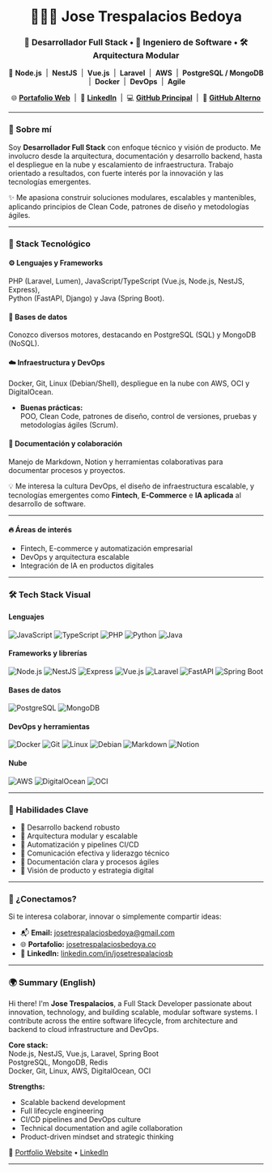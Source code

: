 <h1 align="center">👨🏽‍💻 Jose Trespalacios Bedoya</h1>

<h3 align="center">
  🚀 Desarrollador Full Stack • 🧠 Ingeniero de Software • 🛠️ Arquitectura Modular
</h3>

<p align="center">
  🚀 <strong>Node.js</strong> &nbsp;|&nbsp; <strong>NestJS</strong> &nbsp;|&nbsp; <strong>Vue.js</strong> &nbsp;|&nbsp; <strong>Laravel</strong> &nbsp;|&nbsp; <strong>AWS</strong> &nbsp;|&nbsp; <strong>PostgreSQL / MongoDB</strong> &nbsp;|&nbsp; <strong>Docker</strong> &nbsp;|&nbsp; <strong>DevOps</strong> &nbsp;|&nbsp; <strong>Agile</strong>
</p>

<p align="center">
  🌐 <a href="https://josetrespalaciosbedoya.co" target="_blank"><strong>Portafolio Web</strong></a> &nbsp;|&nbsp;
  💼 <a href="https://www.linkedin.com/in/josetrespalaciosb" target="_blank"><strong>LinkedIn</strong></a> &nbsp;|&nbsp;
  💻 <a href="https://github.com/josetrespalacios" target="_blank"><strong>GitHub Principal</strong></a> &nbsp;|&nbsp;
  📂 <a href="https://github.com/josetrespalaciosbedoya" target="_blank"><strong>GitHub Alterno</strong></a>
</p>

---

### 🚀 Sobre mí

Soy **Desarrollador Full Stack** con enfoque técnico y visión de producto. Me involucro desde la arquitectura, documentación y desarrollo backend, hasta el despliegue en la nube y escalamiento de infraestructura. Trabajo orientado a resultados, con fuerte interés por la innovación y las tecnologías emergentes.

✨ Me apasiona construir soluciones modulares, escalables y mantenibles, aplicando principios de Clean Code, patrones de diseño y metodologías ágiles.

---

### 🧰 Stack Tecnológico

#### ⚙️ Lenguajes y Frameworks
  PHP (Laravel, Lumen), JavaScript/TypeScript (Vue.js, Node.js, NestJS, Express),  
  Python (FastAPI, Django) y Java (Spring Boot).  


#### 💾 Bases de datos
  Conozco diversos motores, destacando en PostgreSQL (SQL) y MongoDB (NoSQL).


#### ☁️ Infraestructura y DevOps
  Docker, Git, Linux (Debian/Shell), despliegue en la nube con AWS, OCI y DigitalOcean.  

- **Buenas prácticas:**  
  POO, Clean Code, patrones de diseño, control de versiones, pruebas y metodologías ágiles (Scrum).  


#### 📘 Documentación y colaboración
  Manejo de Markdown, Notion y herramientas colaborativas para documentar procesos y proyectos.

💡 Me interesa la cultura DevOps, el diseño de infraestructura escalable, y tecnologías emergentes como **Fintech**, **E-Commerce** e **IA aplicada** al desarrollo de software.

---
#### 🔥 Áreas de interés
- Fintech, E-commerce y automatización empresarial  
- DevOps y arquitectura escalable  
- Integración de IA en productos digitales

---

### 🛠️ Tech Stack Visual

#### Lenguajes
![JavaScript](https://img.shields.io/badge/-JavaScript-F7DF1E?style=flat&logo=javascript&logoColor=black)
![TypeScript](https://img.shields.io/badge/-TypeScript-3178C6?style=flat&logo=typescript)
![PHP](https://img.shields.io/badge/-PHP-777BB4?style=flat&logo=php)
![Python](https://img.shields.io/badge/-Python-3776AB?style=flat&logo=python)
![Java](https://img.shields.io/badge/-Java-007396?style=flat&logo=java)

#### Frameworks y librerías
![Node.js](https://img.shields.io/badge/-Node.js-339933?style=flat&logo=node.js)
![NestJS](https://img.shields.io/badge/-NestJS-E0234E?style=flat&logo=nestjs)
![Express](https://img.shields.io/badge/-Express.js-000000?style=flat&logo=express)
![Vue.js](https://img.shields.io/badge/-Vue.js-4FC08D?style=flat&logo=vue.js)
![Laravel](https://img.shields.io/badge/-Laravel-FF2D20?style=flat&logo=laravel)
![FastAPI](https://img.shields.io/badge/-FastAPI-009688?style=flat&logo=fastapi)
![Spring Boot](https://img.shields.io/badge/-SpringBoot-6DB33F?style=flat&logo=spring)

#### Bases de datos
![PostgreSQL](https://img.shields.io/badge/-PostgreSQL-336791?style=flat&logo=postgresql)
![MongoDB](https://img.shields.io/badge/-MongoDB-47A248?style=flat&logo=mongodb)

#### DevOps y herramientas
![Docker](https://img.shields.io/badge/-Docker-2496ED?style=flat&logo=docker)
![Git](https://img.shields.io/badge/-Git-F05032?style=flat&logo=git)
![Linux](https://img.shields.io/badge/-Linux-FCC624?style=flat&logo=linux)
![Debian](https://img.shields.io/badge/-Debian-A81D33?style=flat&logo=debian)
![Markdown](https://img.shields.io/badge/-Markdown-000000?style=flat&logo=markdown)
![Notion](https://img.shields.io/badge/-Notion-000000?style=flat&logo=notion)

#### Nube
![AWS](https://img.shields.io/badge/-AWS-232F3E?style=flat&logo=amazon-aws)
![DigitalOcean](https://img.shields.io/badge/-DigitalOcean-0080FF?style=flat&logo=digitalocean)
![OCI](https://img.shields.io/badge/-Oracle_Cloud-F80000?style=flat&logo=oracle)

---

### 🧠 Habilidades Clave

- 🔹 Desarrollo backend robusto  
- 🔹 Arquitectura modular y escalable  
- 🔹 Automatización y pipelines CI/CD  
- 🔹 Comunicación efectiva y liderazgo técnico  
- 🔹 Documentación clara y procesos ágiles  
- 🔹 Visión de producto y estrategia digital

---

### 📩 ¿Conectamos?

Si te interesa colaborar, innovar o simplemente compartir ideas:

- 📬 **Email:** [josetrespalaciosbedoya@gmail.com](mailto:josetrespalaciosbedoya@gmail.com)  
- 🌐 **Portafolio:** [josetrespalaciosbedoya.co](https://josetrespalaciosbedoya.co)  
- 💼 **LinkedIn:** [linkedin.com/in/josetrespalaciosb](https://www.linkedin.com/in/josetrespalaciosb)

---

### 🌍 Summary (English)

Hi there! I'm **Jose Trespalacios**, a Full Stack Developer passionate about innovation, technology, and building scalable, modular software systems. I contribute across the entire software lifecycle, from architecture and backend to cloud infrastructure and DevOps.

**Core stack:**  
Node.js, NestJS, Vue.js, Laravel, Spring Boot  
PostgreSQL, MongoDB, Redis  
Docker, Git, Linux, AWS, DigitalOcean, OCI

**Strengths:**  
- Scalable backend development  
- Full lifecycle engineering  
- CI/CD pipelines and DevOps culture  
- Technical documentation and agile collaboration  
- Product-driven mindset and strategic thinking  

🔗 [Portfolio Website](https://josetrespalaciosbedoya.co) • [LinkedIn](https://www.linkedin.com/in/josetrespalaciosb)

---
